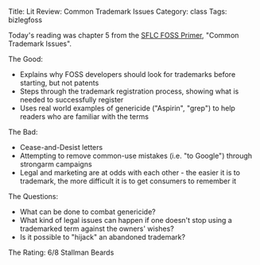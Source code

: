 Title: Lit Review: Common Trademark Issues
Category: class
Tags: bizlegfoss

Today's reading was chapter 5 from the [SFLC FOSS Primer][primer], "Common Trademark Issues".

The Good:

- Explains why FOSS developers should look for trademarks before starting, but not patents
- Steps through the trademark registration process, showing what is needed to successfully register
- Uses real world examples of genericide ("Aspirin", "grep") to help readers who are familiar with the terms

The Bad:

- Cease-and-Desist letters
- Attempting to remove common-use mistakes (i.e. "to Google") through strongarm campaigns
- Legal and marketing are at odds with each other - the easier it is to trademark, the more difficult it is to get consumers to remember it

The Questions:

- What can be done to combat genericide?
- What kind of legal issues can happen if one doesn't stop using a trademarked term against the owners' wishes?
- Is it possible to "hijack" an abandoned trademark?

The Rating: 6/8 Stallman Beards

[primer]: http://bizlegfoss-ritigm.rhcloud.com/static/books/foss-primer.pdf
